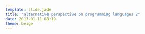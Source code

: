 ```yaml
---
template: slide.jade
title: "alternative perspective on programming languages 2"
date: 2013-01-11 08:19
theme: beige
---
```


